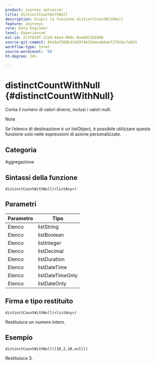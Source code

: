 ```yaml
---
product: journey optimizer
title: distinctCountWithNull
description: Scopri la funzione distinctCountWithNull
feature: Journeys
role: Data Engineer
level: Experienced
exl-id: 2c3f629f-2220-44a4-9b0c-8aa602301098
source-git-commit: 0b19af568b33d29f4b35deeab6def17919cfe824
workflow-type: tm+mt
source-wordcount: '66'
ht-degree: 24%

---
```


# distinctCountWithNull {#distinctCountWithNull}

Conta il numero di valori diversi, inclusi i valori nulli.

>[!NOTE]
>
>Se l’elenco di destinazione è un listObject, è possibile utilizzare questa funzione solo nelle espressioni di azione personalizzate.

## Categoria

Aggregazione

## Sintassi della funzione

`distinctCountWithNull(<listAny>)`

## Parametri

| Parametro | Tipo |
|-----------|------------------|
| Elenco | listString |
| Elenco | listBoolean |
| Elenco | listInteger |
| Elenco | listDecimal |
| Elenco | listDuration |
| Elenco | listDateTime |
| Elenco | listDateTimeOnly |
| Elenco | listDateOnly |

## Firma e tipo restituito

`distinctCountWithNull(<listAny>)`

Restituisce un numero intero.

## Esempio

`distinctCountWithNull([10,2,10,null])`

Restituisce 3.
